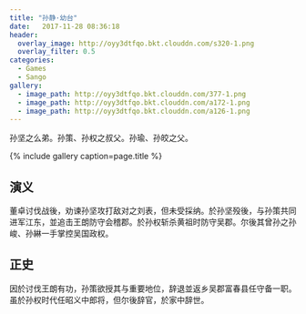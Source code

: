```yaml
---
title: "孙静·幼台"
date:   2017-11-28 08:36:18
header:
  overlay_image: http://oyy3dtfqo.bkt.clouddn.com/s320-1.png
  overlay_filter: 0.5
categories:
  - Games
  - Sango
gallery:
  - image_path: http://oyy3dtfqo.bkt.clouddn.com/377-1.png
  - image_path: http://oyy3dtfqo.bkt.clouddn.com/a172-1.png
  - image_path: http://oyy3dtfqo.bkt.clouddn.com/a126-1.png
---
```


孙坚之么弟。孙策、孙权之叔父。孙瑜、孙皎之父。

{% include gallery caption=page.title %}

## 演义

董卓讨伐战後，劝谏孙坚攻打敌对之刘表，但未受採纳。於孙坚殁後，与孙策共同进军江东，並追击王朗防守会稽郡。於孙权斩杀黄祖时防守吴郡。尔後其曾孙之孙峻、孙綝一手掌控吴国政权。

## 正史

因於讨伐王朗有功，孙策欲授其与重要地位，辞退並返乡吴郡富春县任守备一职。虽於孙权时代任昭义中郎将，但尔後辞官，於家中辞世。